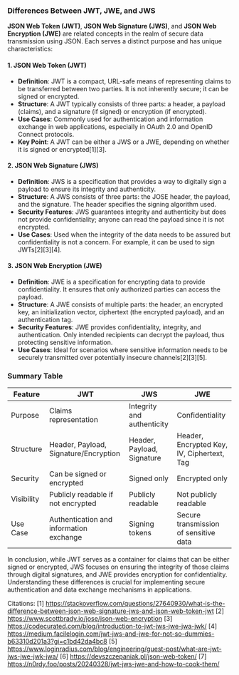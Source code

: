 ### Differences Between JWT, JWE, and JWS

**JSON Web Token (JWT)**, **JSON Web Signature (JWS)**, and **JSON Web Encryption (JWE)** are related concepts in the realm
of secure data transmission using JSON. Each serves a distinct purpose and has unique characteristics:

#### 1. JSON Web Token (JWT)

- **Definition**: JWT is a compact, URL-safe means of representing claims to be transferred between two parties. It is not
  inherently secure; it can be signed or encrypted.
- **Structure**: A JWT typically consists of three parts: a header, a payload (claims), and a signature (if signed) or
  encryption (if encrypted).
- **Use Cases**: Commonly used for authentication and information exchange in web applications, especially in OAuth 2.0 and
  OpenID Connect protocols.
- **Key Point**: A JWT can be either a JWS or a JWE, depending on whether it is signed or encrypted[1][3].

#### 2. JSON Web Signature (JWS)

- **Definition**: JWS is a specification that provides a way to digitally sign a payload to ensure its integrity and
  authenticity.
- **Structure**: A JWS consists of three parts: the JOSE header, the payload, and the signature. The header specifies the
  signing algorithm used.
- **Security Features**: JWS guarantees integrity and authenticity but does not provide confidentiality; anyone can read the
  payload since it is not encrypted.
- **Use Cases**: Used when the integrity of the data needs to be assured but confidentiality is not a concern. For example,
  it can be used to sign JWTs[2][3][4].

#### 3. JSON Web Encryption (JWE)

- **Definition**: JWE is a specification for encrypting data to provide confidentiality. It ensures that only authorized
  parties can access the payload.
- **Structure**: A JWE consists of multiple parts: the header, an encrypted key, an initialization vector, ciphertext (the
  encrypted payload), and an authentication tag.
- **Security Features**: JWE provides confidentiality, integrity, and authentication. Only intended recipients can decrypt
  the payload, thus protecting sensitive information.
- **Use Cases**: Ideal for scenarios where sensitive information needs to be securely transmitted over potentially insecure
  channels[2][3][5].

### Summary Table

| Feature    | JWT                                     | JWS                        | JWE                                        |
| ---------- | --------------------------------------- | -------------------------- | ------------------------------------------ |
| Purpose    | Claims representation                   | Integrity and authenticity | Confidentiality                            |
| Structure  | Header, Payload, Signature/Encryption   | Header, Payload, Signature | Header, Encrypted Key, IV, Ciphertext, Tag |
| Security   | Can be signed or encrypted              | Signed only                | Encrypted only                             |
| Visibility | Publicly readable if not encrypted      | Publicly readable          | Not publicly readable                      |
| Use Case   | Authentication and information exchange | Signing tokens             | Secure transmission of sensitive data      |

In conclusion, while JWT serves as a container for claims that can be either signed or encrypted, JWS focuses on ensuring the
integrity of those claims through digital signatures, and JWE provides encryption for confidentiality. Understanding these
differences is crucial for implementing secure authentication and data exchange mechanisms in applications.

Citations: [1]
https://stackoverflow.com/questions/27640930/what-is-the-difference-between-json-web-signature-jws-and-json-web-token-jwt [2]
https://www.scottbrady.io/jose/json-web-encryption [3] https://codecurated.com/blog/introduction-to-jwt-jws-jwe-jwa-jwk/ [4]
https://medium.facilelogin.com/jwt-jws-and-jwe-for-not-so-dummies-b63310d201a3?gi=c1bd42da4bc8 [5]
https://www.loginradius.com/blog/engineering/guest-post/what-are-jwt-jws-jwe-jwk-jwa/ [6]
https://devszczepaniak.pl/json-web-token/ [7] https://n0rdy.foo/posts/20240328/jwt-jws-jwe-and-how-to-cook-them/
